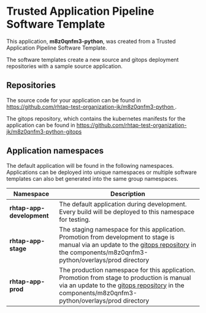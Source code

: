 # Trusted Application Pipeline Software Template

This application, **m8z0qnfm3-python**, was created from a Trusted Application Pipeline Software Template.

The software templates create a new source and gitops deployment repositories with a sample source application. 

## Repositories

The source code for your application can be found in [https://github.com/rhtap-test-organization-jk/m8z0qnfm3-python ](https://github.com/rhtap-test-organization-jk/m8z0qnfm3-python ).
 
The gitops repository, which contains the kubernetes manifests for the application can be found in 
[https://github.com/rhtap-test-organization-jk/m8z0qnfm3-python-gitops ](https://github.com/rhtap-test-organization-jk/m8z0qnfm3-python-gitops ) 

## Application namespaces 

The default application will be found in the following namespaces. Applications can be deployed into unique namespaces or multiple software templates can also bet generated into the same group namespaces.  

|  Namespace   |  Description   |  
| -------- | -------- |   
| **rhtap-app-development** | The default application during development. Every build will be deployed to this namespace for testing. | 
| **rhtap-app-stage** | The staging namespace for this application. Promotion from development to stage is manual via an update to the [gitops repository](https://github.com/rhtap-test-organization-jk/m8z0qnfm3-python-gitops ) in the components/m8z0qnfm3-python/overlays/prod directory |  
| **rhtap-app-prod** | The production namespace for this application. Promotion from stage to production is manual via an update to the [gitops repository](https://github.com/rhtap-test-organization-jk/m8z0qnfm3-python-gitops ) in the components/m8z0qnfm3-python/overlays/prod directory | 